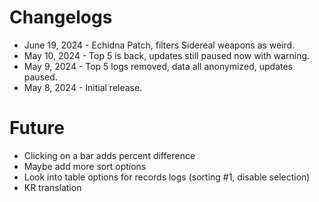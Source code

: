 # Changelogs

- June 19, 2024 - Echidna Patch, filters Sidereal weapons as weird.
- May 10, 2024 - Top 5 is back, updates still paused now with warning.
- May 9, 2024 - Top 5 logs removed, data all anonymized, updates paused.
- May 8, 2024 - Initial release.

# Future

- Clicking on a bar adds percent difference
- Maybe add more sort options
- Look into table options for records logs (sorting #1, disable selection)
- KR translation
